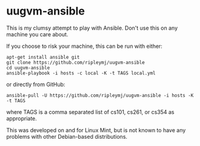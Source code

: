 # uugvm-ansible
This is my clumsy attempt to play with Ansible. Don't use this on any machine you care about.

If you choose to risk your machine, this can be run with either:

```
apt-get install ansible git
git clone https://github.com/ripleymj/uugvm-ansible
cd uugvm-ansible
ansible-playbook -i hosts -c local -K -t TAGS local.yml
```
or directly from GitHub:
```
ansible-pull -U https://github.com/ripleymj/uugvm-ansible -i hosts -K -t TAGS
```
where TAGS is a comma separated list of cs101, cs261, or cs354 as appropriate.

This was developed on and for Linux Mint, but is not known to have any problems with other Debian-based distributions.
